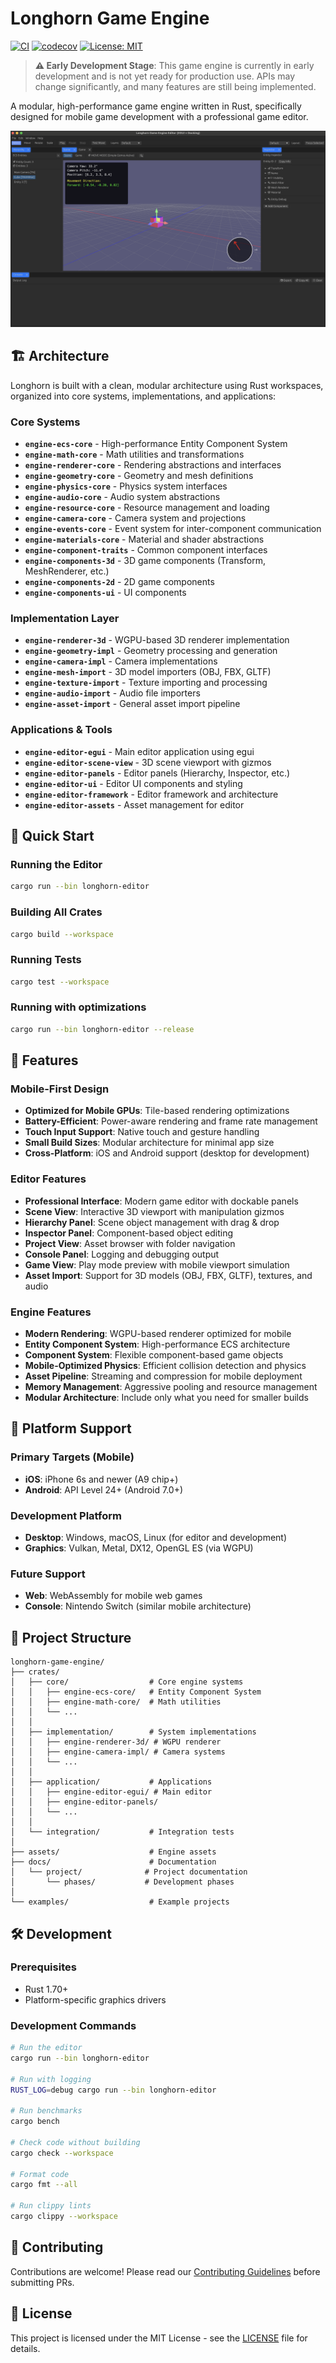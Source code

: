 # Longhorn Game Engine

[![CI](https://github.com/ozankasikci/longhorn-game-engine/actions/workflows/ci.yml/badge.svg)](https://github.com/ozankasikci/longhorn-game-engine/actions/workflows/ci.yml)
[![codecov](https://codecov.io/gh/ozankasikci/longhorn-game-engine/branch/main/graph/badge.svg)](https://codecov.io/gh/ozankasikci/longhorn-game-engine)
[![License: MIT](https://img.shields.io/badge/License-MIT-yellow.svg)](https://opensource.org/licenses/MIT)

> **⚠️ Early Development Stage**: This game engine is currently in early development and is not yet ready for production use. APIs may change significantly, and many features are still being implemented.

A modular, high-performance game engine written in Rust, specifically designed for mobile game development with a professional game editor.

![Longhorn Editor Screenshot](assets/longhorn-editor.png)

## 🏗️ Architecture

Longhorn is built with a clean, modular architecture using Rust workspaces, organized into core systems, implementations, and applications:

### Core Systems
- **`engine-ecs-core`** - High-performance Entity Component System
- **`engine-math-core`** - Math utilities and transformations
- **`engine-renderer-core`** - Rendering abstractions and interfaces
- **`engine-geometry-core`** - Geometry and mesh definitions
- **`engine-physics-core`** - Physics system interfaces
- **`engine-audio-core`** - Audio system abstractions
- **`engine-resource-core`** - Resource management and loading
- **`engine-camera-core`** - Camera system and projections
- **`engine-events-core`** - Event system for inter-component communication
- **`engine-materials-core`** - Material and shader abstractions
- **`engine-component-traits`** - Common component interfaces
- **`engine-components-3d`** - 3D game components (Transform, MeshRenderer, etc.)
- **`engine-components-2d`** - 2D game components
- **`engine-components-ui`** - UI components

### Implementation Layer
- **`engine-renderer-3d`** - WGPU-based 3D renderer implementation
- **`engine-geometry-impl`** - Geometry processing and generation
- **`engine-camera-impl`** - Camera implementations
- **`engine-mesh-import`** - 3D model importers (OBJ, FBX, GLTF)
- **`engine-texture-import`** - Texture importing and processing
- **`engine-audio-import`** - Audio file importers
- **`engine-asset-import`** - General asset import pipeline

### Applications & Tools
- **`engine-editor-egui`** - Main editor application using egui
- **`engine-editor-scene-view`** - 3D scene viewport with gizmos
- **`engine-editor-panels`** - Editor panels (Hierarchy, Inspector, etc.)
- **`engine-editor-ui`** - Editor UI components and styling
- **`engine-editor-framework`** - Editor framework and architecture
- **`engine-editor-assets`** - Asset management for editor

## 🚀 Quick Start

### Running the Editor
```bash
cargo run --bin longhorn-editor
```

### Building All Crates
```bash
cargo build --workspace
```

### Running Tests
```bash
cargo test --workspace
```

### Running with optimizations
```bash
cargo run --bin longhorn-editor --release
```

## 🎯 Features

### Mobile-First Design
- **Optimized for Mobile GPUs**: Tile-based rendering optimizations
- **Battery-Efficient**: Power-aware rendering and frame rate management
- **Touch Input Support**: Native touch and gesture handling
- **Small Build Sizes**: Modular architecture for minimal app size
- **Cross-Platform**: iOS and Android support (desktop for development)

### Editor Features
- **Professional Interface**: Modern game editor with dockable panels
- **Scene View**: Interactive 3D viewport with manipulation gizmos
- **Hierarchy Panel**: Scene object management with drag & drop
- **Inspector Panel**: Component-based object editing
- **Project View**: Asset browser with folder navigation
- **Console Panel**: Logging and debugging output
- **Game View**: Play mode preview with mobile viewport simulation
- **Asset Import**: Support for 3D models (OBJ, FBX, GLTF), textures, and audio

### Engine Features
- **Modern Rendering**: WGPU-based renderer optimized for mobile
- **Entity Component System**: High-performance ECS architecture
- **Component System**: Flexible component-based game objects
- **Mobile-Optimized Physics**: Efficient collision detection and physics
- **Asset Pipeline**: Streaming and compression for mobile deployment
- **Memory Management**: Aggressive pooling and resource management
- **Modular Architecture**: Include only what you need for smaller builds

## 📱 Platform Support

### Primary Targets (Mobile)
- **iOS**: iPhone 6s and newer (A9 chip+)
- **Android**: API Level 24+ (Android 7.0+)

### Development Platform
- **Desktop**: Windows, macOS, Linux (for editor and development)
- **Graphics**: Vulkan, Metal, DX12, OpenGL ES (via WGPU)

### Future Support
- **Web**: WebAssembly for mobile web games
- **Console**: Nintendo Switch (similar mobile architecture)

## 📁 Project Structure

```
longhorn-game-engine/
├── crates/
│   ├── core/                  # Core engine systems
│   │   ├── engine-ecs-core/   # Entity Component System
│   │   ├── engine-math-core/  # Math utilities
│   │   └── ...
│   │
│   ├── implementation/        # System implementations
│   │   ├── engine-renderer-3d/ # WGPU renderer
│   │   ├── engine-camera-impl/ # Camera systems
│   │   └── ...
│   │
│   ├── application/           # Applications
│   │   ├── engine-editor-egui/ # Main editor
│   │   ├── engine-editor-panels/
│   │   └── ...
│   │
│   └── integration/           # Integration tests
│
├── assets/                    # Engine assets
├── docs/                      # Documentation
│   └── project/              # Project documentation
│       └── phases/           # Development phases
│
└── examples/                  # Example projects
```

## 🛠️ Development

### Prerequisites
- Rust 1.70+
- Platform-specific graphics drivers

### Development Commands

```bash
# Run the editor
cargo run --bin longhorn-editor

# Run with logging
RUST_LOG=debug cargo run --bin longhorn-editor

# Run benchmarks
cargo bench

# Check code without building
cargo check --workspace

# Format code
cargo fmt --all

# Run clippy lints
cargo clippy --workspace
```



## 🤝 Contributing

Contributions are welcome! Please read our [Contributing Guidelines](CONTRIBUTING.md) before submitting PRs.

## 📄 License

This project is licensed under the MIT License - see the [LICENSE](LICENSE) file for details.